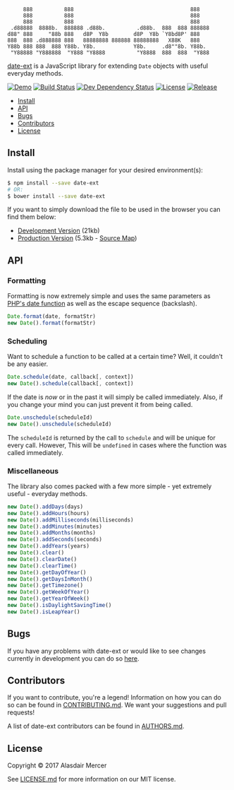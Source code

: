          888          888                                     888
         888          888                                     888
         888          888                                     888
     .d88888  8888b.  888888 .d88b.          .d88b.  888  888 888888
    d88" 888     "88b 888   d8P  Y8b        d8P  Y8b `Y8bd8P' 888
    888  888 .d888888 888   88888888 888888 88888888   X88K   888
    Y88b 888 888  888 Y88b. Y8b.            Y8b.     .d8""8b. Y88b.
     "Y88888 "Y888888  "Y888 "Y8888          "Y8888  888  888  "Y888

[date-ext](https://github.com/neocotic/date-ext) is a JavaScript library for extending `Date` objects with useful
everyday methods.

[![Demo](https://img.shields.io/badge/demo-live-brightgreen.svg?style=flat-square)](https://codepen.io/neocotic/full/oGNOOM/)
[![Build Status](https://img.shields.io/travis/neocotic/date-ext/develop.svg?style=flat-square)](https://travis-ci.org/neocotic/date-ext)
[![Dev Dependency Status](https://img.shields.io/david/dev/neocotic/date-ext.svg?style=flat-square)](https://david-dm.org/neocotic/date-ext?type=dev)
[![License](https://img.shields.io/npm/l/date-ext.svg?style=flat-square)](https://github.com/neocotic/date-ext/blob/master/LICENSE.md)
[![Release](https://img.shields.io/npm/v/date-ext.svg?style=flat-square)](https://www.npmjs.com/package/date-ext)

* [Install](#install)
* [API](#api)
* [Bugs](#bugs)
* [Contributors](#contributors)
* [License](#license)

## Install

Install using the package manager for your desired environment(s):

``` bash
$ npm install --save date-ext
# OR:
$ bower install --save date-ext
```

If you want to simply download the file to be used in the browser you can find them below:

* [Development Version](https://cdn.rawgit.com/neocotic/date-ext/master/lib/date-ext.js) (21kb)
* [Production Version](https://cdn.rawgit.com/neocotic/date-ext/master/dist/date-ext.min.js) (5.3kb - [Source Map](https://cdn.rawgit.com/neocotic/date-ext/master/dist/date-ext.min.map))

## API

### Formatting

Formatting is now extremely simple and uses the same parameters as
[PHP's date function](http://php.net/manual/en/function.date.php) as well as the escape sequence (backslash).

``` javascript
Date.format(date, formatStr)
new Date().format(formatStr)
```

### Scheduling

Want to schedule a function to be called at a certain time? Well, it couldn't be any easier.

``` javascript
Date.schedule(date, callback[, context])
new Date().schedule(callback[, context])
```

If the date is *now* or in the past it will simply be called immediately. Also, if you change your mind you can just
prevent it from being called.

``` javascript
Date.unschedule(scheduleId)
new Date().unschedule(scheduleId)
```

The `scheduleId` is returned by the call to `schedule` and will be unique for every call. However, This will be
`undefined` in cases where the function was called immediately.

### Miscellaneous

The library also comes packed with a few more simple - yet extremely useful - everyday methods.

``` javascript
new Date().addDays(days)
new Date().addHours(hours)
new Date().addMilliseconds(milliseconds)
new Date().addMinutes(minutes)
new Date().addMonths(months)
new Date().addSeconds(seconds)
new Date().addYears(years)
new Date().clear()
new Date().clearDate()
new Date().clearTime()
new Date().getDayOfYear()
new Date().getDaysInMonth()
new Date().getTimezone()
new Date().getWeekOfYear()
new Date().getYearOfWeek()
new Date().isDaylightSavingTime()
new Date().isLeapYear()
```

## Bugs

If you have any problems with date-ext or would like to see changes currently in development you can do so
[here](https://github.com/neocotic/date-ext/issues).

## Contributors

If you want to contribute, you're a legend! Information on how you can do so can be found in
[CONTRIBUTING.md](https://github.com/neocotic/date-ext/blob/master/CONTRIBUTING.md). We want your suggestions and pull
requests!

A list of date-ext contributors can be found in
[AUTHORS.md](https://github.com/neocotic/date-ext/blob/master/AUTHORS.md).

## License

Copyright © 2017 Alasdair Mercer

See [LICENSE.md](https://github.com/neocotic/date-ext/blob/master/LICENSE.md) for more information on our MIT license.
